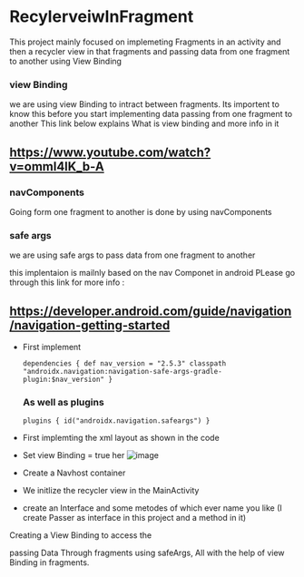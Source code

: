 # RecylerveiwInFragment
This project mainly focused on implemeting Fragments in an activity and then a recycler view in that fragments and passing data from one fragment to another using View Binding

### view Binding
we are using view Binding to intract between fragments. Its importent to know this before you start implementing data passing from one fragment to another
This link below explains What is view binding and more info in it
## https://www.youtube.com/watch?v=omml4lK_b-A

### navComponents
Going form one fragment to another is done by using navComponents 

### safe args
we are using safe args to pass data from one fragment to another
 

this implentaion is mailnly based on the nav Componet in android 
PLease go through this link for more info  : 
## https://developer.android.com/guide/navigation/navigation-getting-started

* First implement

  `dependencies {
        def nav_version = "2.5.3"
        classpath "androidx.navigation:navigation-safe-args-gradle-plugin:$nav_version"
    }`
    
  ###  As well as plugins
    
    `plugins {
    id("androidx.navigation.safeargs")
}`
*  First implemting the xml layout as shown in the code
* Set view Binding = true her ![image](https://user-images.githubusercontent.com/47454954/202839265-aa2b1999-0fb9-4e31-afcf-62cee5a67fa8.png)
* Create a Navhost container 
* We initlize the recycler view in the MainActivity 
* create an Interface and some metodes of which ever name you like (I create Passer as interface in this project and a method in it)

Creating a View Binding to access the 

passing Data Through fragments using safeArgs, All with the help of view Binding in fragments.
